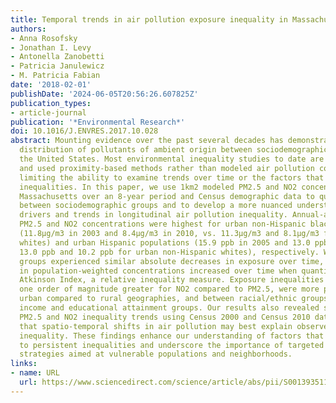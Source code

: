 ```yaml
---
title: Temporal trends in air pollution exposure inequality in Massachusetts
authors:
- Anna Rosofsky
- Jonathan I. Levy
- Antonella Zanobetti
- Patricia Janulewicz
- M. Patricia Fabian
date: '2018-02-01'
publishDate: '2024-06-05T20:56:26.607825Z'
publication_types:
- article-journal
publication: '*Environmental Research*'
doi: 10.1016/J.ENVRES.2017.10.028
abstract: Mounting evidence over the past several decades has demonstrated inequitable
  distribution of pollutants of ambient origin between sociodemographic groups in
  the United States. Most environmental inequality studies to date are cross-sectional
  and used proximity-based methods rather than modeled air pollution concentrations,
  limiting the ability to examine trends over time or the factors that drive exposure
  inequalities. In this paper, we use 1km2 modeled PM2.5 and NO2 concentrations in
  Massachusetts over an 8-year period and Census demographic data to quantify inequality
  between sociodemographic groups and to develop a more nuanced understanding of the
  drivers and trends in longitudinal air pollution inequality. Annual-average population-weighted
  PM2.5 and NO2 concentrations were highest for urban non-Hispanic black populations
  (11.8µg/m3 in 2003 and 8.4µg/m3 in 2010, vs. 11.3µg/m3 and 8.1µg/m3 for urban non-Hispanic
  whites) and urban Hispanic populations (15.9 ppb in 2005 and 13.0 ppb in 2010, vs.
  13.0 ppb and 10.2 ppb for urban non-Hispanic whites), respectively. While population
  groups experienced similar absolute decreases in exposure over time, disparities
  in population-weighted concentrations increased over time when quantified by the
  Atkinson Index, a relative inequality measure. Exposure inequalities were approximately
  one order of magnitude greater for NO2 compared to PM2.5, were more pronounced in
  urban compared to rural geographies, and between racial/ethnic groups compared to
  income and educational attainment groups. Our results also revealed similar longitudinal
  PM2.5 and NO2 inequality trends using Census 2000 and Census 2010 data, indicating
  that spatio-temporal shifts in air pollution may best explain observed trends in
  inequality. These findings enhance our understanding of factors that contribute
  to persistent inequalities and underscore the importance of targeted exposure reduction
  strategies aimed at vulnerable populations and neighborhoods.
links:
- name: URL
  url: https://www.sciencedirect.com/science/article/abs/pii/S001393511731054X
---
```

